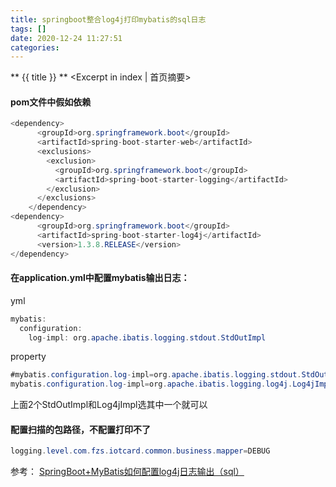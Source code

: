 ```yaml
---
title: springboot整合log4j打印mybatis的sql日志
tags: []
date: 2020-12-24 11:27:51
categories:
---
```

** {{ title }} ** <Excerpt in index | 首页摘要>


<!-- more -->

#### pom文件中假如依赖

```java
<dependency>
      <groupId>org.springframework.boot</groupId>
      <artifactId>spring-boot-starter-web</artifactId>
      <exclusions>
        <exclusion>
          <groupId>org.springframework.boot</groupId>
          <artifactId>spring-boot-starter-logging</artifactId>
        </exclusion>
      </exclusions>
    </dependency>
<dependency>
      <groupId>org.springframework.boot</groupId>
      <artifactId>spring-boot-starter-log4j</artifactId>
      <version>1.3.8.RELEASE</version>
</dependency>
```


#### 在application.yml中配置mybatis输出日志：
yml
```java
mybatis:
  configuration:
    log-impl: org.apache.ibatis.logging.stdout.StdOutImpl
```

property
```java
#mybatis.configuration.log-impl=org.apache.ibatis.logging.stdout.StdOutImpl
mybatis.configuration.log-impl=org.apache.ibatis.logging.log4j.Log4jImpl
```
上面2个StdOutImpl和Log4jImpl选其中一个就可以


#### 配置扫描的包路径，不配置打印不了
```java
logging.level.com.fzs.iotcard.common.business.mapper=DEBUG

```


参考：
[SpringBoot+MyBatis如何配置log4j日志输出（sql）](https://blog.csdn.net/qq_15006743/article/details/82464914)